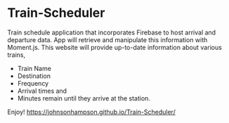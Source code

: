 # Train-Scheduler

Train schedule application that incorporates Firebase to host arrival and departure data. 
App will retrieve and manipulate this information with Moment.js. 
This website will provide up-to-date information about various trains, 
 - Train Name
 - Destination
 - Frequency
 - Arrival times and 
 - Minutes remain until they arrive at the station.
 
 Enjoy!
 https://johnsonhampson.github.io/Train-Scheduler/

